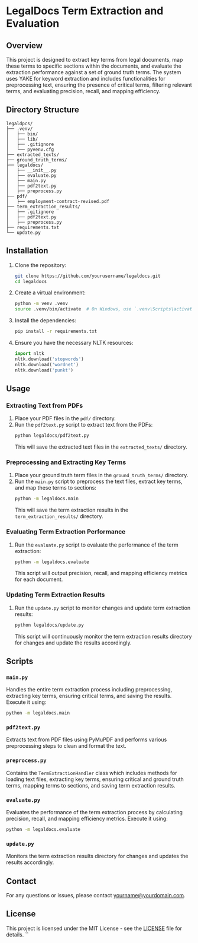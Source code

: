 
# LegalDocs Term Extraction and Evaluation

## Overview

This project is designed to extract key terms from legal documents, map these terms to specific sections within the documents, and evaluate the extraction performance against a set of ground truth terms. The system uses YAKE for keyword extraction and includes functionalities for preprocessing text, ensuring the presence of critical terms, filtering relevant terms, and evaluating precision, recall, and mapping efficiency.

## Directory Structure

```
legaldpcs/
├── .venv/
│   ├── bin/
│   ├── lib/
│   ├── .gitignore
│   └── pyvenv.cfg
├── extracted_texts/
├── ground_truth_terms/
├── legaldocs/
│   ├── __init__.py
│   ├── evaluate.py
│   ├── main.py
│   ├── pdf2text.py
│   ├── preprocess.py
├── pdf/
│   ├── employment-contract-revised.pdf
├── term_extraction_results/
│   ├── .gitignore
│   ├── pdf2text.py
│   ├── preprocess.py
├── requirements.txt
└── update.py
```

## Installation

1. Clone the repository:
   ```bash
   git clone https://github.com/yourusername/legaldocs.git
   cd legaldocs
   ```

2. Create a virtual environment:
   ```bash
   python -m venv .venv
   source .venv/bin/activate  # On Windows, use `.venv\Scripts\activate`
   ```

3. Install the dependencies:
   ```bash
   pip install -r requirements.txt
   ```

4. Ensure you have the necessary NLTK resources:
   ```python
   import nltk
   nltk.download('stopwords')
   nltk.download('wordnet')
   nltk.download('punkt')
   ```

## Usage

### Extracting Text from PDFs

1. Place your PDF files in the `pdf/` directory.
2. Run the `pdf2text.py` script to extract text from the PDFs:
   ```bash
   python legaldocs/pdf2text.py
   ```
   This will save the extracted text files in the `extracted_texts/` directory.

### Preprocessing and Extracting Key Terms

1. Place your ground truth term files in the `ground_truth_terms/` directory.
2. Run the `main.py` script to preprocess the text files, extract key terms, and map these terms to sections:
   ```bash
   python -m legaldocs.main
   ```
   This will save the term extraction results in the `term_extraction_results/` directory.

### Evaluating Term Extraction Performance

1. Run the `evaluate.py` script to evaluate the performance of the term extraction:
   ```bash
   python -m legaldocs.evaluate
   ```
   This script will output precision, recall, and mapping efficiency metrics for each document.

### Updating Term Extraction Results

1. Run the `update.py` script to monitor changes and update term extraction results:
   ```bash
   python legaldocs/update.py
   ```
   This script will continuously monitor the term extraction results directory for changes and update the results accordingly.

## Scripts

### `main.py`

Handles the entire term extraction process including preprocessing, extracting key terms, ensuring critical terms, and saving the results. Execute it using:
```bash
python -m legaldocs.main
```

### `pdf2text.py`

Extracts text from PDF files using PyMuPDF and performs various preprocessing steps to clean and format the text.

### `preprocess.py`

Contains the `TermExtractionHandler` class which includes methods for loading text files, extracting key terms, ensuring critical and ground truth terms, mapping terms to sections, and saving term extraction results.

### `evaluate.py`

Evaluates the performance of the term extraction process by calculating precision, recall, and mapping efficiency metrics. Execute it using:
```bash
python -m legaldocs.evaluate
```

### `update.py`

Monitors the term extraction results directory for changes and updates the results accordingly.

## Contact

For any questions or issues, please contact [yourname@yourdomain.com](mailto:yourname@yourdomain.com).

## License

This project is licensed under the MIT License - see the [LICENSE](LICENSE) file for details.
``
